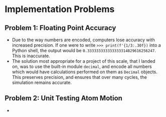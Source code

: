# Implementation Problems
## Problem 1: Floating Point Accuracy

+ Due to the way numbers are encoded, computers lose accuracy with increased precision. If one were to write
`>>> print(f'{1/3:.30f})` into a Python shell, the output would be `0.333333333333333314829616256247`. This is 
inaccurate.
+ The solution most appropriate for a project of this scale, that I landed on, was to use the built-in
module `decimal`, and encode all numbers which would have calculations performed on them as `Decimal` objects. This
preserves precision, and ensures that over many cycles, the simulation remains accurate.

## Problem 2: Unit Testing Atom Motion
+ 